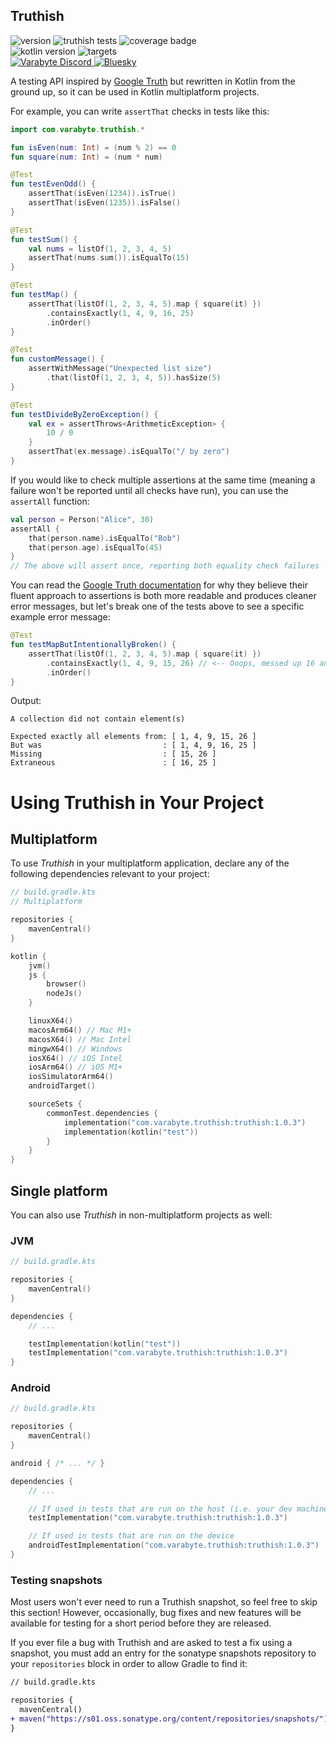 ## Truthish

![version](https://img.shields.io/badge/version-1.0.3-blue.svg)
![truthish tests](https://github.com/varabyte/truthish/actions/workflows/gradle-test-all.yml/badge.svg)
![coverage badge](https://img.shields.io/endpoint?url=https://gist.githubusercontent.com/bitspittle/01b6bfe88483946d9f5438f5616d9b9f/raw/truthish-coverage-badge.json)
<br>
![kotlin version](https://img.shields.io/badge/kotlin_compatibility-1.6+-lightgray?logo=kotlin)
![targets](https://img.shields.io/badge/targets-JVM,_JS,_Win,_Linux,_Mac,_Android,_iOS-white.svg)
<br>
<a href="https://discord.gg/bCdxPr7aTV">
  <img alt="Varabyte Discord" src="https://img.shields.io/discord/886036660767305799.svg?label=&logo=discord&logoColor=ffffff&color=7389D8&labelColor=6A7EC2" />
</a>
[![Bluesky](https://img.shields.io/badge/Bluesky-0285FF?logo=bluesky&logoColor=fff)](https://bsky.app/profile/bitspittle.bsky.social)

A testing API inspired by [Google Truth](https://github.com/google/truth) but
rewritten in Kotlin from the ground up, so it can be used in Kotlin
multiplatform projects.

For example, you can write `assertThat` checks in tests like this:

```kotlin
import com.varabyte.truthish.*

fun isEven(num: Int) = (num % 2) == 0
fun square(num: Int) = (num * num)

@Test
fun testEvenOdd() {
    assertThat(isEven(1234)).isTrue()
    assertThat(isEven(1235)).isFalse()
}

@Test
fun testSum() {
    val nums = listOf(1, 2, 3, 4, 5)
    assertThat(nums.sum()).isEqualTo(15)
}

@Test
fun testMap() {
    assertThat(listOf(1, 2, 3, 4, 5).map { square(it) })
        .containsExactly(1, 4, 9, 16, 25)
        .inOrder()
}

@Test
fun customMessage() {
    assertWithMessage("Unexpected list size")
        .that(listOf(1, 2, 3, 4, 5)).hasSize(5)
}

@Test
fun testDivideByZeroException() {
    val ex = assertThrows<ArithmeticException> {
        10 / 0
    }
    assertThat(ex.message).isEqualTo("/ by zero")
}
```

If you would like to check multiple assertions at the same time (meaning a failure won't be reported until all checks
have run), you can use the `assertAll` function:

```kotlin
val person = Person("Alice", 30)
assertAll {
    that(person.name).isEqualTo("Bob")
    that(person.age).isEqualTo(45)
}
// The above will assert once, reporting both equality check failures
```

You can read the [Google Truth documentation](https://truth.dev/) for why they
believe their fluent approach to assertions is both more readable and produces
cleaner error messages, but let's break one of the tests above to see a
specific example error message:

```kotlin
@Test
fun testMapButIntentionallyBroken() {
    assertThat(listOf(1, 2, 3, 4, 5).map { square(it) })
        .containsExactly(1, 4, 9, 15, 26) // <-- Ooops, messed up 16 and 25 here
        .inOrder()
}
```

Output:

```text
A collection did not contain element(s)

Expected exactly all elements from: [ 1, 4, 9, 15, 26 ]
But was                           : [ 1, 4, 9, 16, 25 ]
Missing                           : [ 15, 26 ]
Extraneous                        : [ 16, 25 ]
```

# Using Truthish in Your Project

## Multiplatform

To use *Truthish* in your multiplatform application, declare any of the following dependencies relevant to your project:

```kotlin
// build.gradle.kts
// Multiplatform

repositories {
    mavenCentral()
}

kotlin {
    jvm()
    js {
        browser()
        nodeJs()
    }

    linuxX64()
    macosArm64() // Mac M1+
    macosX64() // Mac Intel
    mingwX64() // Windows
    iosX64() // iOS Intel
    iosArm64() // iOS M1+
    iosSimulatorArm64()
    androidTarget()

    sourceSets {
        commonTest.dependencies {
            implementation("com.varabyte.truthish:truthish:1.0.3")
            implementation(kotlin("test"))
        }
    }
}
```

## Single platform

You can also use *Truthish* in non-multiplatform projects as well:

### JVM

```kotlin
// build.gradle.kts

repositories {
    mavenCentral()
}

dependencies {
    // ...

    testImplementation(kotlin("test"))
    testImplementation("com.varabyte.truthish:truthish:1.0.3")
}
```

### Android

```kotlin
// build.gradle.kts

repositories {
    mavenCentral()
}

android { /* ... */ }

dependencies {
    // ...

    // If used in tests that are run on the host (i.e. your dev machine)
    testImplementation("com.varabyte.truthish:truthish:1.0.3")

    // If used in tests that are run on the device
    androidTestImplementation("com.varabyte.truthish:truthish:1.0.3")
}
```

### Testing snapshots

Most users won't ever need to run a Truthish snapshot, so feel free to skip this section! However, occasionally, bug
fixes and new features will be available for testing for a short period before they are released.

If you ever file a bug with Truthish and are asked to test a fix using a snapshot, you must add an entry for the sonatype
snapshots repository to your `repositories` block in order to allow Gradle to find it:

```diff
// build.gradle.kts

repositories {
  mavenCentral()
+ maven("https://s01.oss.sonatype.org/content/repositories/snapshots/")
}
```
